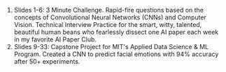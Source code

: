 1. Slides 1-6:  3 Minute Challenge. Rapid-fire questions based on the concepts of Convolutional Neural Networks (CNNs) and Computer Vision. Technical Interview Practice for the smart, witty, talented, beautiful human beans who fearlessly dissect one AI paper each week in my favorite AI Paper Club. 
2. Slides 9-33: Capstone Project for MIT's Applied Data Science & ML Program. Created a CNN to predict facial emotions with 94% accuracy after 50+ experiments. 

